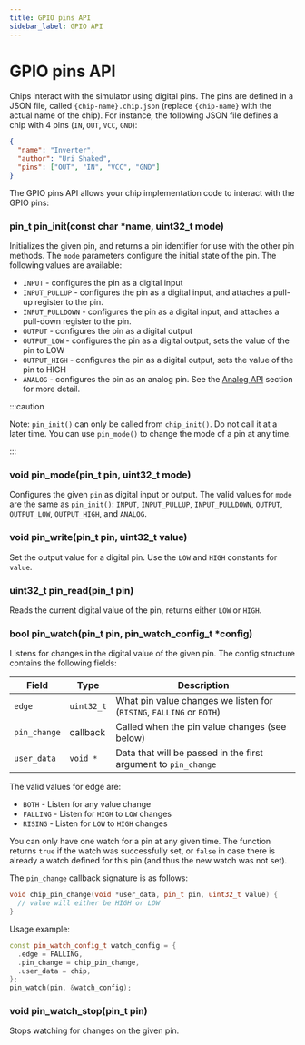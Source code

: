 ```yaml
---
title: GPIO pins API
sidebar_label: GPIO API
---
```


# GPIO pins API

Chips interact with the simulator using digital pins. The pins are defined in a JSON file, called `{chip-name}.chip.json` (replace `{chip-name}` with the actual name of the chip). For instance, the following JSON file defines a chip with 4 pins (`IN`, `OUT`, `VCC`, `GND`):

```json
{
  "name": "Inverter",
  "author": "Uri Shaked",
  "pins": ["OUT", "IN", "VCC", "GND"]
}
```

The GPIO pins API allows your chip implementation code to interact with the GPIO pins:

### pin_t pin_init(const char \*name, uint32_t mode)

Initializes the given pin, and returns a pin identifier for use with the other pin methods. The `mode` parameters configure the initial state of the pin. The following values are available:

- `INPUT` - configures the pin as a digital input
- `INPUT_PULLUP` - configures the pin as a digital input, and attaches a pull-up register to the pin.
- `INPUT_PULLDOWN` - configures the pin as a digital input, and attaches a pull-down register to the pin.
- `OUTPUT` - configures the pin as a digital output
- `OUTPUT_LOW` - configures the pin as a digital output, sets the value of the pin to LOW
- `OUTPUT_HIGH` - configures the pin as a digital output, sets the value of the pin to HIGH
- `ANALOG` - configures the pin as an analog pin. See the [Analog API](analog) section for more detail.

:::caution

Note: `pin_init()` can only be called from `chip_init()`. Do not call it at a later time. You can use `pin_mode()` to change the mode of a pin at any time.

:::

### void pin_mode(pin_t pin, uint32_t mode)

Configures the given `pin` as digital input or output. The valid values for `mode` are the same as `pin_init()`: `INPUT`, `INPUT_PULLUP`, `INPUT_PULLDOWN`, `OUTPUT`, `OUTPUT_LOW`, `OUTPUT_HIGH`, and `ANALOG`.

### void pin_write(pin_t pin, uint32_t value)

Set the output value for a digital pin. Use the `LOW` and `HIGH` constants for `value`.

### uint32_t pin_read(pin_t pin)

Reads the current digital value of the pin, returns either `LOW` or `HIGH`.

### bool pin_watch(pin_t pin, pin_watch_config_t \*config)

Listens for changes in the digital value of the given pin. The config structure contains the following fields:

| Field        | Type       | Description                                                          |
| ------------ | ---------- | -------------------------------------------------------------------- |
| `edge`       | `uint32_t` | What pin value changes we listen for (`RISING`, `FALLING` or `BOTH`) |
| `pin_change` | callback   | Called when the pin value changes (see below)                        |
| `user_data`  | `void *`   | Data that will be passed in the first argument to `pin_change`       |

The valid values for edge are:

- `BOTH` - Listen for any value change
- `FALLING` - Listen for `HIGH` to `LOW` changes
- `RISING` - Listen for `LOW` to `HIGH` changes

You can only have one watch for a pin at any given time. The function returns `true` if the watch was successfully set, or `false` in case there is already a watch defined for this pin (and thus the new watch was not set).

The `pin_change` callback signature is as follows:

```cpp
void chip_pin_change(void *user_data, pin_t pin, uint32_t value) {
  // value will either be HIGH or LOW
}
```

Usage example:

```cpp
const pin_watch_config_t watch_config = {
  .edge = FALLING,
  .pin_change = chip_pin_change,
  .user_data = chip,
};
pin_watch(pin, &watch_config);
```

### void pin_watch_stop(pin_t pin)

Stops watching for changes on the given pin.
